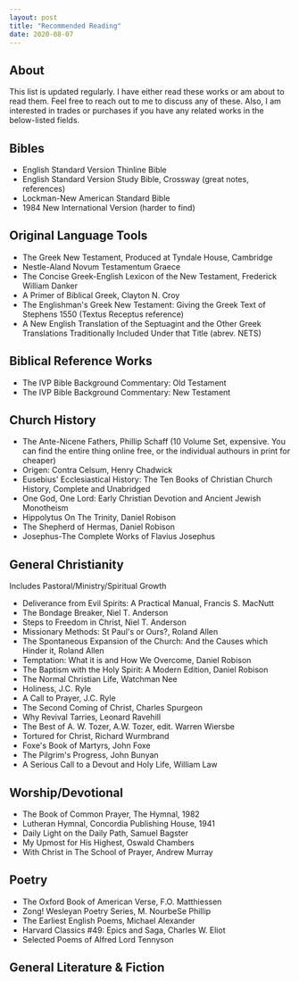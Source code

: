 ```yaml
---
layout: post
title: "Recommended Reading"
date: 2020-08-07
---
```


## About
This list is updated regularly. I have either read these works or am about to read them. Feel free to reach out to me to discuss any of these. Also, I am interested in trades or purchases if you have any related works in the below-listed fields.    


## Bibles
- English Standard Version Thinline Bible
- English Standard Version Study Bible, Crossway (great notes, references)
- Lockman-New American Standard Bible 
- 1984 New International Version (harder to find) 

## Original Language Tools
- The Greek New Testament, Produced at Tyndale House, Cambridge 
- Nestle-Aland Novum Testamentum Graece
- The Concise Greek-English Lexicon of the New Testament, Frederick William Danker
- A Primer of Biblical Greek, Clayton N. Croy
- The Englishman's Greek New Testament: Giving the Greek Text of Stephens 1550 (Textus Receptus reference)
- A New English Translation of the Septuagint and the Other Greek Translations Traditionally Included Under that Title (abrev. NETS)

## Biblical Reference Works
- The IVP Bible Background Commentary: Old Testament
- The IVP Bible Background Commentary: New Testament

## Church History
- The Ante-Nicene Fathers, Phillip Schaff (10 Volume Set, expensive. You can find the entire thing online free, or the individual authours in print for cheaper)
- Origen: Contra Celsum, Henry Chadwick
- Eusebius' Ecclesiastical History: The Ten Books of Christian Church History, Complete and Unabridged
- One God, One Lord: Early Christian Devotion and Ancient Jewish Monotheism
- Hippolytus On The Trinity, Daniel Robison
- The Shepherd of Hermas, Daniel Robison
- Josephus-The Complete Works of Flavius Josephus 

## General Christianity
Includes Pastoral/Ministry/Spiritual Growth    

- Deliverance from Evil Spirits: A Practical Manual, Francis S. MacNutt
- The Bondage Breaker, Niel T. Anderson
- Steps to Freedom in Christ, Niel T. Anderson
- Missionary Methods: St Paul's or Ours?, Roland Allen
- The Spontaneous Expansion of the Church: And the Causes which Hinder it, Roland Allen
- Temptation: What it is and How We Overcome, Daniel Robison
- The Baptism with the Holy Spirit: A Modern Edition, Daniel Robison
- The Normal Christian Life, Watchman Nee
- Holiness, J.C. Ryle
- A Call to Prayer, J.C. Ryle
- The Second Coming of Christ, Charles Spurgeon
- Why Revival Tarries, Leonard Ravehill
- The Best of A. W. Tozer, A.W. Tozer, edit. Warren Wiersbe
- Tortured for Christ, Richard Wurmbrand
- Foxe's Book of Martyrs, John Foxe
- The Pilgrim's Progress, John Bunyan
- A Serious Call to a Devout and Holy Life, William Law

## Worship/Devotional 
- The Book of Common Prayer, The Hymnal, 1982
- Lutheran Hymnal, Concordia Publishing House, 1941
- Daily Light on the Daily Path, Samuel Bagster
- My Upmost for His Highest, Oswald Chambers
- With Christ in The School of Prayer, Andrew Murray


## Poetry
- The Oxford Book of American Verse, F.O. Matthiessen
- Zong! Wesleyan Poetry Series, M. NourbeSe Phillip
- The Earliest English Poems, Michael Alexander
- Harvard Classics #49: Epics and Saga, Charles W. Eliot
- Selected Poems of Alfred Lord Tennyson

## General Literature & Fiction





